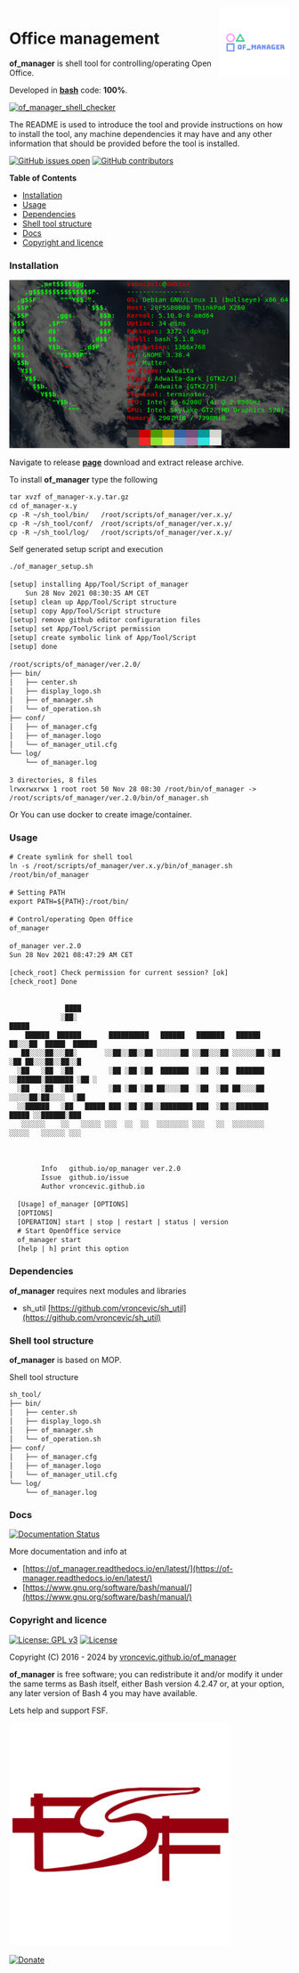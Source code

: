 <img align="right" src="https://raw.githubusercontent.com/vroncevic/of_manager/dev/docs/of_manager_logo.png" width="25%">

# Office management

**of_manager** is shell tool for controlling/operating Open Office.

Developed in **[bash](https://en.wikipedia.org/wiki/Bash_(Unix_shell))** code: **100%**.

[![of_manager_shell_checker](https://github.com/vroncevic/of_manager/actions/workflows/of_manager_shell_checker.yml/badge.svg)](https://github.com/vroncevic/of_manager/actions/workflows/of_manager_shell_checker.yml)

The README is used to introduce the tool and provide instructions on
how to install the tool, any machine dependencies it may have and any
other information that should be provided before the tool is installed.

[![GitHub issues open](https://img.shields.io/github/issues/vroncevic/of_manager.svg)](https://github.com/vroncevic/of_manager/issues) [![GitHub contributors](https://img.shields.io/github/contributors/vroncevic/of_manager.svg)](https://github.com/vroncevic/of_manager/graphs/contributors)

<!-- START doctoc generated TOC please keep comment here to allow auto update -->
<!-- DON'T EDIT THIS SECTION, INSTEAD RE-RUN doctoc TO UPDATE -->
**Table of Contents**

- [Installation](#installation)
- [Usage](#usage)
- [Dependencies](#dependencies)
- [Shell tool structure](#shell-tool-structure)
- [Docs](#docs)
- [Copyright and licence](#copyright-and-licence)

<!-- END doctoc generated TOC please keep comment here to allow auto update -->

### Installation

![Debian Linux OS](https://raw.githubusercontent.com/vroncevic/of_manager/dev/docs/debtux.png)

Navigate to release **[page](https://github.com/vroncevic/of_manager/releases)** download and extract release archive.

To install **of_manager** type the following

```
tar xvzf of_manager-x.y.tar.gz
cd of_manager-x.y
cp -R ~/sh_tool/bin/   /root/scripts/of_manager/ver.x.y/
cp -R ~/sh_tool/conf/  /root/scripts/of_manager/ver.x.y/
cp -R ~/sh_tool/log/   /root/scripts/of_manager/ver.x.y/
```

Self generated setup script and execution
```
./of_manager_setup.sh

[setup] installing App/Tool/Script of_manager
	Sun 28 Nov 2021 08:30:35 AM CET
[setup] clean up App/Tool/Script structure
[setup] copy App/Tool/Script structure
[setup] remove github editor configuration files
[setup] set App/Tool/Script permission
[setup] create symbolic link of App/Tool/Script
[setup] done

/root/scripts/of_manager/ver.2.0/
├── bin/
│   ├── center.sh
│   ├── display_logo.sh
│   ├── of_manager.sh
│   └── of_operation.sh
├── conf/
│   ├── of_manager.cfg
│   ├── of_manager.logo
│   └── of_manager_util.cfg
└── log/
    └── of_manager.log

3 directories, 8 files
lrwxrwxrwx 1 root root 50 Nov 28 08:30 /root/bin/of_manager -> /root/scripts/of_manager/ver.2.0/bin/of_manager.sh
```

Or You can use docker to create image/container.

### Usage

```
# Create symlink for shell tool
ln -s /root/scripts/of_manager/ver.x.y/bin/of_manager.sh /root/bin/of_manager

# Setting PATH
export PATH=${PATH}:/root/bin/

# Control/operating Open Office
of_manager 

of_manager ver.2.0
Sun 28 Nov 2021 08:47:29 AM CET

[check_root] Check permission for current session? [ok]
[check_root] Done

                                                                                          
              ████                                                                        
             ░██░                                                  █████                  
    ██████  ██████       ██████████   ██████   ███████   ██████   ██░░░██  █████  ██████  
   ██░░░░██░░░██░       ░░██░░██░░██ ░░░░░░██ ░░██░░░██ ░░░░░░██ ░██  ░██ ██░░░██░░██░░█  
  ░██   ░██  ░██         ░██ ░██ ░██  ███████  ░██  ░██  ███████ ░░██████░███████ ░██ ░   
  ░██   ░██  ░██         ░██ ░██ ░██ ██░░░░██  ░██  ░██ ██░░░░██  ░░░░░██░██░░░░  ░██     
  ░░██████   ░██   █████ ███ ░██ ░██░░████████ ███  ░██░░████████  █████ ░░██████░███     
   ░░░░░░    ░░   ░░░░░ ░░░  ░░  ░░  ░░░░░░░░ ░░░   ░░  ░░░░░░░░  ░░░░░   ░░░░░░ ░░░      
                                                                                          
                                                                                          
	                                                         
		Info   github.io/op_manager ver.2.0 
		Issue  github.io/issue
		Author vroncevic.github.io

  [Usage] of_manager [OPTIONS]
  [OPTIONS]
  [OPERATION] start | stop | restart | status | version
  # Start OpenOffice service
  of_manager start
  [help | h] print this option
```

### Dependencies

**of_manager** requires next modules and libraries
* sh_util [https://github.com/vroncevic/sh_util](https://github.com/vroncevic/sh_util)

### Shell tool structure

**of_manager** is based on MOP.

Shell tool structure
```
sh_tool/
├── bin/
│   ├── center.sh
│   ├── display_logo.sh
│   ├── of_manager.sh
│   └── of_operation.sh
├── conf/
│   ├── of_manager.cfg
│   ├── of_manager.logo
│   └── of_manager_util.cfg
└── log/
    └── of_manager.log
```

### Docs

[![Documentation Status](https://readthedocs.org/projects/of_manager/badge/?version=latest)](https://of-manager.readthedocs.io/projects/of_manager/en/latest/?badge=latest)

More documentation and info at
* [https://of_manager.readthedocs.io/en/latest/](https://of-manager.readthedocs.io/en/latest/)
* [https://www.gnu.org/software/bash/manual/](https://www.gnu.org/software/bash/manual/)

### Copyright and licence

[![License: GPL v3](https://img.shields.io/badge/License-GPLv3-blue.svg)](https://www.gnu.org/licenses/gpl-3.0) [![License](https://img.shields.io/badge/License-Apache%202.0-blue.svg)](https://opensource.org/licenses/Apache-2.0)

Copyright (C) 2016 - 2024 by [vroncevic.github.io/of_manager](https://vroncevic.github.io/of_manager)

**of_manager** is free software; you can redistribute it and/or modify
it under the same terms as Bash itself, either Bash version 4.2.47 or,
at your option, any later version of Bash 4 you may have available.

Lets help and support FSF.

[![Free Software Foundation](https://raw.githubusercontent.com/vroncevic/of_manager/dev/docs/fsf-logo_1.png)](https://my.fsf.org/)

[![Donate](https://www.paypalobjects.com/en_US/i/btn/btn_donateCC_LG.gif)](https://my.fsf.org/donate/)
